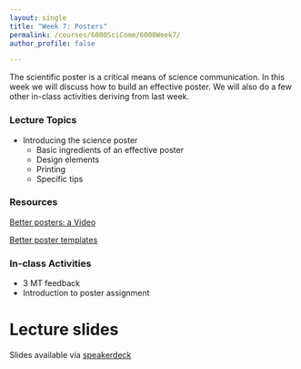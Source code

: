 ```yaml
---
layout: single
title: "Week 7: Posters"
permalink: /courses/6000SciComm/6000Week7/
author_profile: false

---
```


The scientific poster is a critical means of science communication. In this week we will discuss how to build an effective poster. We will also do a few other in-class activities deriving from last week.

### Lecture Topics

* Introducing the science poster
	- Basic ingredients of an effective poster
	- Design elements
	- Printing
	- Specific tips
	
### Resources

[Better posters: a Video](https://www.youtube.com/watch?v=1RwJbhkCA58)

[Better poster templates](https://osf.io/ef53g/)



### In-class Activities

- 3 MT feedback
- Introduction to poster assignment

# Lecture slides

<script async class="speakerdeck-embed" data-id="da49a2fe6d9b4dafb08eeb11eb712985" data-ratio="1.77777777777778" src="//speakerdeck.com/assets/embed.js"></script>

Slides available via [speakerdeck](https://speakerdeck.com/pandalusplatyceros/fish-6000-week-7-posters)